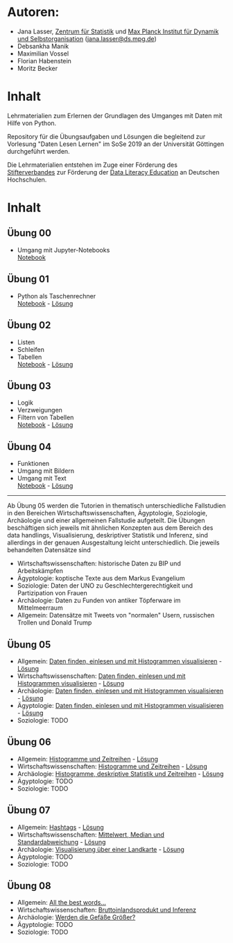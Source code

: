 # Autoren: 
* Jana Lasser, [Zentrum für Statistik](https://www.uni-goettingen.de/de/zentrum+f%C3%BCr+statistik+%28zfs%29/54578.html) und [Max Planck Institut für Dynamik und Selbstorganisation](https://www.ds.mpg.de/) (jana.lasser@ds.mpg.de)
* Debsankha Manik 
* Maximilian Vossel
* Florian Habenstein
* Moritz Becker

# Inhalt
Lehrmaterialien zum Erlernen der Grundlagen des Umganges mit Daten mit Hilfe von Python.

Repository für die Übungsaufgaben und Lösungen die begleitend zur Vorlesung "Daten Lesen Lernen" im SoSe 2019 an der Universität Göttingen durchgeführt werden.

Die Lehrmaterialien entstehen im Zuge einer Förderung des [Stifterverbandes](https://www.stifterverband.org) zur Förderung der [Data Literacy Education](https://www.stifterverband.org/data-literacy-education) an Deutschen Hochschulen.

# Inhalt
## Übung 00 
* Umgang mit Jupyter-Notebooks  
[Notebook](https://github.com/JanaLasser/daten-lesen-lernen/blob/master/00_einfuehrung_jupyter_notebooks.ipynb)

## Übung 01
* Python als Taschenrechner  
[Notebook](https://github.com/JanaLasser/daten-lesen-lernen/blob/master/01_uebung_python_als_taschenrechner.ipynb) - [Lösung](https://github.com/JanaLasser/daten-lesen-lernen/blob/master/01_uebung_python_als_taschenrechner_loesung.ipynb)

## Übung 02
* Listen
* Schleifen
* Tabellen  
[Notebook](https://github.com/JanaLasser/daten-lesen-lernen/blob/master/02_uebung_listen_loops_tabellen.ipynb) - [Lösung](https://github.com/JanaLasser/daten-lesen-lernen/blob/master/02_uebung_listen_loops_tabellen_loesung.ipynb)

## Übung 03
* Logik
* Verzweigungen
* Filtern von Tabellen  
[Notebook](https://github.com/JanaLasser/daten-lesen-lernen/blob/master/03_uebung_logik_verzweigungen_filter.ipynb) - [Lösung](https://github.com/JanaLasser/daten-lesen-lernen/blob/master/03_uebung_logik_verzweigungen_filter_loesung.ipynb)

## Übung 04
* Funktionen
* Umgang mit Bildern
* Umgang mit Text  
[Notebook](https://github.com/JanaLasser/daten-lesen-lernen/blob/master/04_uebung_funktionen_bilder_text.ipynb) - [Lösung](https://github.com/JanaLasser/daten-lesen-lernen/blob/master/04_uebung_funktionen_bilder_text_loesung.ipynb)

---
Ab Übung 05 werden die Tutorien in thematisch unterschiedliche Fallstudien in den Bereichen Wirtschaftswissenschaften, Ägyptologie, Soziologie, Archäologie und einer allgemeinen Fallstudie aufgeteilt. Die Übungen beschäftigen sich jeweils mit ähnlichen Konzepten aus dem Bereich des data handlings, Visualisierung, deskriptiver Statistik und Inferenz, sind allerdings in der genauen Ausgestaltung leicht unterschiedlich.
Die jeweils behandelten Datensätze sind
* Wirtschaftswissenschaften: historische Daten zu BIP und Arbeitskämpfen
* Ägyptologie: koptische Texte aus dem Markus Evangelium
* Soziologie: Daten der UNO zu Geschlechtergerechtigkeit und Partizipation von Frauen
* Archäologie: Daten zu Funden von antiker Töpferware im Mittelmeerraum
* Allgemein: Datensätze mit Tweets von "normalen" Usern, russischen Trollen und Donald Trump

## Übung 05 
* Allgemein: [Daten finden, einlesen und mit Histogrammen visualisieren](https://github.com/JanaLasser/daten-lesen-lernen/blob/master/05_uebung_allgemein.ipynb) - [Lösung](https://github.com/JanaLasser/daten-lesen-lernen/blob/master/05_uebung_allgemein_loesung.ipynb)
* Wirtschaftswissenschaften: [Daten finden, einlesen und mit Histogrammen visualisieren](https://github.com/JanaLasser/daten-lesen-lernen/blob/master/05_uebung_wirtschaftswissenschaften.ipynb) - [Lösung](https://github.com/JanaLasser/daten-lesen-lernen/blob/master/05_uebung_wirtschaftswissenschaften_loesung.ipynb)
* Archäologie: [Daten finden, einlesen und mit Histogrammen visualisieren](https://github.com/JanaLasser/daten-lesen-lernen/blob/master/05_uebung_archaeologie.ipynb) - [Lösung](https://github.com/JanaLasser/daten-lesen-lernen/blob/master/05_uebung_archaeologie_loesung.ipynb)
* Ägyptologie: [Daten finden, einlesen und mit Histogrammen visualisieren](https://github.com/JanaLasser/daten-lesen-lernen/blob/master/05_uebung_aegyptologie.ipynb) - [Lösung](https://github.com/JanaLasser/daten-lesen-lernen/blob/master/05_uebung_aegyptologie_loesung.ipynb)
* Soziologie: TODO

## Übung 06
* Allgemein: [Histogramme und Zeitreihen](https://github.com/JanaLasser/daten-lesen-lernen/blob/master/06_uebung_allgemein.ipynb) - [Lösung](https://github.com/JanaLasser/daten-lesen-lernen/blob/master/06_uebung_allgemein_loesung.ipynb)
* Wirtschaftswissenschaften: [Histogramme und Zeitreihen](https://github.com/JanaLasser/daten-lesen-lernen/blob/master/06_uebung_wirtschaftswissenschaften.ipynb) - [Lösung](https://github.com/JanaLasser/daten-lesen-lernen/blob/master/06_uebung_wirtschaftswissenschaften_loesung.ipynb)
* Archäologie: [Histogramme, deskriptive Statistik und Zeitreihen](https://github.com/JanaLasser/daten-lesen-lernen/blob/master/06_uebung_archaeologie.ipynb) - [Lösung](https://github.com/JanaLasser/daten-lesen-lernen/blob/master/06_uebung_archaeologie_loesung.ipynb)
* Ägyptologie: TODO
* Soziologie: TODO

## Übung 07
* Allgemein: [Hashtags](https://github.com/JanaLasser/daten-lesen-lernen/blob/master/07_uebung_allgemein.ipynb) - [Lösung](https://github.com/JanaLasser/daten-lesen-lernen/blob/master/07_uebung_allgemein_loesung.ipynb)
* Wirtschaftswissenschaften: [Mittelwert, Median und Standardabweichung](https://github.com/JanaLasser/daten-lesen-lernen/blob/master/07_uebung_wirtschaftswissenschaften.ipynb) - [Lösung](https://github.com/JanaLasser/daten-lesen-lernen/blob/master/07_uebung_wirtschaftswissenschaften_loesung.ipynb)
* Archäologie: [Visualisierung über einer Landkarte](https://github.com/JanaLasser/daten-lesen-lernen/blob/master/07_uebung_archaeologie.ipynb) - [Lösung](https://github.com/JanaLasser/daten-lesen-lernen/blob/master/07_uebung_archaeologie_loesung.ipynb)
* Ägyptologie: TODO 
* Soziologie: TODO

## Übung 08
* Allgemein: [All the best words...](https://github.com/JanaLasser/daten-lesen-lernen/blob/master/08_uebung_allgemein.ipynb)
* Wirtschaftswissenschaften: [Bruttoinlandsprodukt und Inferenz](https://github.com/JanaLasser/daten-lesen-lernen/blob/master/08_uebung_wirtschaftswissenschaften.ipynb)
* Archäologie: [Werden die Gefäße Größer?](https://github.com/JanaLasser/daten-lesen-lernen/blob/master/08_uebung_archaeologie.ipynb)
* Ägyptologie: TODO
* Soziologie: TODO

